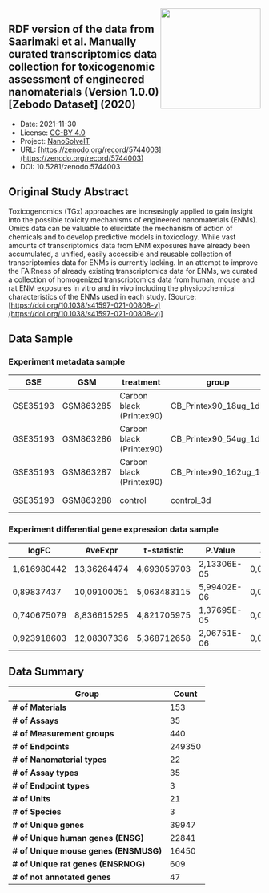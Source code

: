 <img style="float: right; width: 200px" src="https://upload.wikimedia.org/wikipedia/commons/e/e1/NanoCommons-Logo-Large_-_White_Circle_01.png" />


<div style="float: right; width: 200px" class='altmetric-embed' data-badge-type='donut' data-condensed='true' data-badge-details='right' data-doi="10.5281/zenodo.5744003"></div>

## RDF version of the data from Saarimaki et al. Manually curated transcriptomics data collection for toxicogenomic assessment of engineered nanomaterials (Version 1.0.0) [Zebodo Dataset] (2020)
<script type="application/ld+json">
	{
		"@context": {
			"bs": "https://bioschemas.org/",
			"schema": "https://schema.org/",
			"citation": "schema:citation",
			"name": "schema:name",
			"url": "schema:url",
			"variableMeasured": "schema:variableMeasured"
		},
		"@type": "schema:Dataset",
		"variableMeasured": [
			{
				"@type": "schema:PropertyValue",
				"name": "cell type"
			},
			{
				"@type": "schema:PropertyValue",
				"name": "dose"
			},
			{
				"@type": "schema:PropertyValue",
				"name": "expose time"
			},
			{
				"@type": "schema:PropertyValue",
				"name": "toxicological endpoint"
			},
			{
				"@type": "schema:PropertyValue",
				"name": "composition"
			},
			{
				"@type": "schema:PropertyValue",
				"name": "controls"
			},
			{
				"@type": "schema:PropertyValue",
				"name": "number of treatment groups"
			}
		],
		"name": "RDF version of the data from Saarimaki et al. Manually curated transcriptomics data collection for toxicogenomic assessment of engineered nanomaterials (Version 1.0.0) [Zebodo Dataset] (2020)",
		"schema:description": "This is an RDFied version of the dataset published by Saarimaki et al. Manually curated transcriptomics data collection for toxicogenomic assessment of engineered nanomaterials (Version 1.0.0) [Zenodo Dataset] (2020). The original dataset publication DOI: http://doi.org/10.5281/zenodo.4146981. The Original publication authors: Saarimaki, Laura Aliisa, Federico, Antonio, Lynch, Iseult, Papadiamantis, Anastasios G., Tsoumanis, Andreas, Melagraki, Georgia, Afantitis, Antreas, Serra, Angela, & Greco, Dario",
		"@id": "https://zenodo.org/record/5744003",
		"url": "https://zenodo.org/record/5744003",
		"citation": "https://zenodo.org/record/5744003",
		"http://purl.org/dc/terms/conformsTo": { "@type": "schema:CreativeWork", "@id": "https://bioschemas.org/profiles/Dataset/0.4-DRAFT" },
		"schema:identifier": "10.5281/zenodo.5744003",
		"schema:license": "https://creativecommons.org/licenses/by/4.0/legalcode",
		"schema:creator": [
		  {
			"@type": "schema:Organization",
			"name": "NanoSolveIT"
		  }
		],
		"schema:datePublished": "2021-11-30"
	}
</script>

* Date: 2021-11-30
* License: [CC-BY 4.0](https://creativecommons.org/licenses/by/4.0/legalcode)
* Project: [NanoSolveIT](https://www.nanosolveit.eu/)
* URL: [https://zenodo.org/record/5744003](https://zenodo.org/record/5744003)
* DOI: 10.5281/zenodo.5744003



## Original Study Abstract

Toxicogenomics (TGx) approaches are increasingly applied to gain insight into the possible toxicity mechanisms of engineered nanomaterials (ENMs). Omics data can be valuable to elucidate the mechanism of action of chemicals and to develop predictive models in toxicology. While vast amounts of transcriptomics data from ENM exposures have already been accumulated, a unified, easily accessible and reusable collection of transcriptomics data for ENMs is currently lacking. In an attempt to improve the FAIRness of already existing transcriptomics data for ENMs, we curated a collection of homogenized transcriptomics data from human, mouse and rat ENM exposures in vitro and in vivo including the physicochemical characteristics of the ENMs used in each study. [Source: [https://doi.org/10.1038/s41597-021-00808-y](https://doi.org/10.1038/s41597-021-00808-y)]


## Data Sample


### Experiment metadata sample

|GSE  |GSM |treatment|group|organism|biological_system|dose          |dose_unit|time_point|time_point_unit|slide|array|dye |platform|filenames|
|-----|----|---------|-----|--------|-----------------|--------------|---------|----------|---------------|-----|-----|----|--------|---------|
|GSE35193|GSM863285|Carbon black (Printex90)|CB_Printex90_18ug_1d|Mus musculus|Lung             |18            |ug       |1         |d              |251486818953_201002090953|1_2  |Cy5 |GPL4134 |GSM863285_251486818953_201002090953_S01_GE2_107_Sep09_1_2.txt|
|GSE35193|GSM863286|Carbon black (Printex90)|CB_Printex90_54ug_1d|Mus musculus|Lung             |54            |ug       |1         |d              |251486818953_201002090953|1_3  |Cy5 |GPL4134 |GSM863286_251486818953_201002090953_S01_GE2_107_Sep09_1_3.txt|
|GSE35193|GSM863287|Carbon black (Printex90)|CB_Printex90_162ug_1d|Mus musculus|Lung             |162           |ug       |1         |d              |251486818953_201002090953|1_4  |Cy5 |GPL4134 |GSM863287_251486818953_201002090953_S01_GE2_107_Sep09_1_4.txt|
|GSE35193|GSM863288|control  |control_3d|Mus musculus|Lung             |0             |NA       |3         |d              |251486818955_201002091001|1_1  |Cy5 |GPL4134 |GSM863288_251486818955_201002091001_S01_GE2_107_Sep09_1_1.txt|

### Experiment differential gene expression data sample

| logFC       | AveExpr     | t-statistic | P.Value     | adj.P.Val   | B-statistic | score       | ID                 |
| ----------- | ----------- | ----------- | ----------- | ----------- | ----------- | ----------- | ------------------ |
| 1,616980442 | 13,36264474 | 4,693059703 | 2,13306E-05 | 0,040153868 | 2,525330189 | 7,552910971 | ENSMUSG00000020108 |
| 0,89837437  | 10,09100051 | 5,063483115 | 5,99402E-06 | 0,028874382 | 3,617696824 | 4,691564427 | ENSMUSG00000027368 |
| 0,740675079 | 8,836615295 | 4,821705975 | 1,37695E-05 | 0,031680571 | 2,902082885 | 3,60048205  | ENSMUSG00000054364 |
| 0,923918603 | 12,08307336 | 5,368712658 | 2,06751E-06 | 0,028874382 | 4,532413404 | 5,252064459 | ENSMUSG00000019970 |



## Data Summary

| **Group**                              | **Count** |
| -------------------------------------- | --------- |
| **\# of Materials**                    | 153       |
| **\# of Assays**                       | 35        |
| **\# of Measurement groups**           | 440       |
| **\# of Endpoints**                    | 249350    |
| **\# of Nanomaterial types**           | 22        |
| **\# of Assay types**                  | 35        |
| **\# of Endpoint types**               | 3         |
| **\# of Units**                        | 21        |
| **\# of Species**                      | 3         |
| **\# of Unique genes**                 | 39947     |
| **\# of Unique human genes (ENSG)**    | 22841     |
| **\# of Unique mouse genes (ENSMUSG)** | 16450     |
| **\# of Unique rat genes (ENSRNOG)**   | 609       |
| **\# of not annotated genes**          | 47        |
